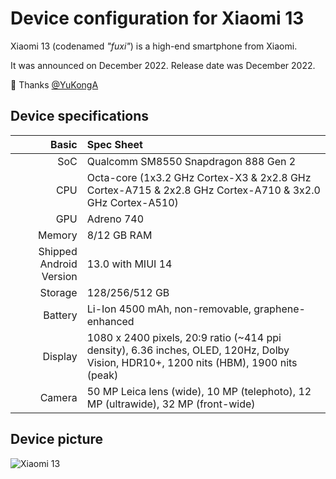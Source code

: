 # Device configuration for Xiaomi 13

Xiaomi 13 (codenamed _"fuxi"_) is a high-end smartphone from Xiaomi.

It was announced on December 2022. Release date was December 2022.

:sparkling_heart: Thanks [@YuKongA](https://github.com/YuKongA/)

## Device specifications

Basic   | Spec Sheet
-------:|:-------------------------
SoC     | Qualcomm SM8550 Snapdragon 888 Gen 2
CPU     | Octa-core (1x3.2 GHz Cortex-X3 & 2x2.8 GHz Cortex-A715 & 2x2.8 GHz Cortex-A710 & 3x2.0 GHz Cortex-A510)
GPU     | Adreno 740
Memory  | 8/12 GB RAM
Shipped Android Version | 13.0 with MIUI 14
Storage | 128/256/512 GB
Battery | Li-Ion 4500 mAh, non-removable, graphene-enhanced
Display | 1080 x 2400 pixels, 20:9 ratio (~414 ppi density), 6.36 inches, OLED, 120Hz, Dolby Vision, HDR10+, 1200 nits (HBM), 1900 nits (peak)
Camera  | 50 MP Leica lens (wide), 10 MP (telephoto), 12 MP (ultrawide), 32 MP (front-wide)

## Device picture

![Xiaomi 13](https://fdn2.gsmarena.com/vv/pics/xiaomi/xiaomi-13-colors-1.jpg "Xiaomi 13")
